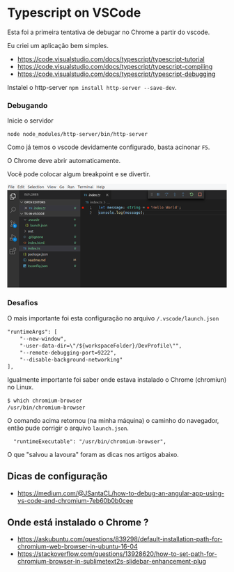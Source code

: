 # Typescript on VSCode

Esta foi a primeira tentativa de debugar no Chrome a partir do vscode.

Eu criei um aplicação bem simples.

- https://code.visualstudio.com/docs/typescript/typescript-tutorial
- https://code.visualstudio.com/docs/typescript/typescript-compiling
- https://code.visualstudio.com/docs/typescript/typescript-debugging

Instalei o http-server `npm install http-server --save-dev`.

### Debugando

Inicie o servidor

    node node_modules/http-server/bin/http-server

Como já temos o vscode devidamente configurado, basta acinonar `F5`.

O Chrome deve abrir automaticamente.

Você pode colocar algum breakpoint e se divertir.

![](debuging-vscode.png)


### Desafios

O mais importante foi esta configuração no arquivo `/.vscode/launch.json`

    "runtimeArgs": [
        "--new-window",
        "-user-data-dir=\"/${workspaceFolder}/DevProfile\"",
        "--remote-debugging-port=9222",
        "--disable-background-networking"
    ],

Igualmente importante foi saber onde estava instalado o Chrome (chromiun) no Linux.

    $ which chromium-browser
    /usr/bin/chromium-browser

O comando acima retornou (na minha máquina) o caminho do navegador, então pude corrigir o
arquivo `launch.json`.

      "runtimeExecutable": "/usr/bin/chromium-browser",

O que "salvou a lavoura" foram as dicas nos artigos abaixo.


## Dicas de configuração

- https://medium.com/@JSantaCL/how-to-debug-an-angular-app-using-vs-code-and-chromium-7eb60b0b0cee


## Onde está instalado o Chrome ?

- https://askubuntu.com/questions/839298/default-installation-path-for-chromium-web-browser-in-ubuntu-16-04
- https://stackoverflow.com/questions/13928620/how-to-set-path-for-chromium-browser-in-sublimetext2s-slidebar-enhancement-plug


